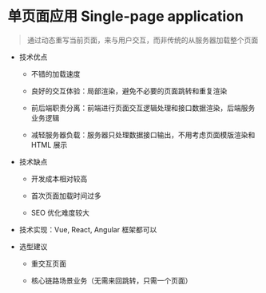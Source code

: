 # 单页面应用 Single-page application

> 通过动态重写当前页面，来与用户交互，而非传统的从服务器加载整个页面

- 技术优点

  - 不错的加载速度

  - 良好的交互体验：局部渲染，避免不必要的页面跳转和重复渲染

  - 前后端职责分离：前端进行页面交互逻辑处理和接口数据渲染，后端服务业务逻辑

  - 减轻服务器负载：服务器只处理数据接口输出，不用考虑页面模版渲染和 HTML 展示

- 技术缺点

  - 开发成本相对较高

  - 首次页面加载时间过多

  - SEO 优化难度较大

- 技术实现：Vue, React, Angular 框架都可以

- 选型建议

  - 重交互页面

  - 核心链路场景业务（无需来回跳转，只需一个页面）